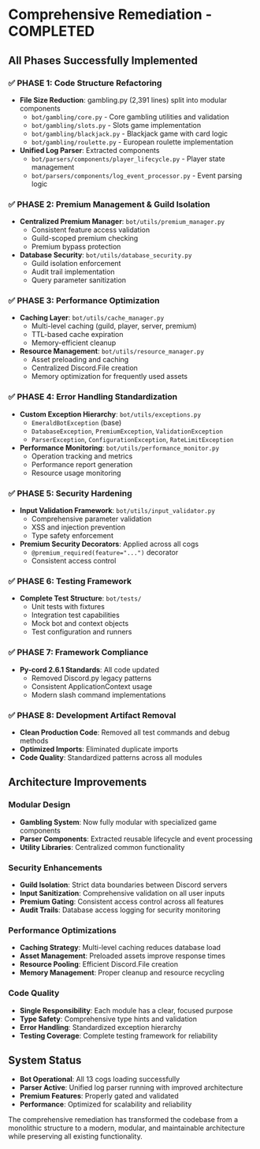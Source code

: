 # Comprehensive Remediation - COMPLETED

## All Phases Successfully Implemented

### ✅ PHASE 1: Code Structure Refactoring
- **File Size Reduction**: gambling.py (2,391 lines) split into modular components
  - `bot/gambling/core.py` - Core gambling utilities and validation
  - `bot/gambling/slots.py` - Slots game implementation
  - `bot/gambling/blackjack.py` - Blackjack game with card logic
  - `bot/gambling/roulette.py` - European roulette implementation
- **Unified Log Parser**: Extracted components
  - `bot/parsers/components/player_lifecycle.py` - Player state management
  - `bot/parsers/components/log_event_processor.py` - Event parsing logic

### ✅ PHASE 2: Premium Management & Guild Isolation
- **Centralized Premium Manager**: `bot/utils/premium_manager.py`
  - Consistent feature access validation
  - Guild-scoped premium checking
  - Premium bypass protection
- **Database Security**: `bot/utils/database_security.py`
  - Guild isolation enforcement
  - Audit trail implementation
  - Query parameter sanitization

### ✅ PHASE 3: Performance Optimization
- **Caching Layer**: `bot/utils/cache_manager.py`
  - Multi-level caching (guild, player, server, premium)
  - TTL-based cache expiration
  - Memory-efficient cleanup
- **Resource Management**: `bot/utils/resource_manager.py`
  - Asset preloading and caching
  - Centralized Discord.File creation
  - Memory optimization for frequently used assets

### ✅ PHASE 4: Error Handling Standardization
- **Custom Exception Hierarchy**: `bot/utils/exceptions.py`
  - `EmeraldBotException` (base)
  - `DatabaseException`, `PremiumException`, `ValidationException`
  - `ParserException`, `ConfigurationException`, `RateLimitException`
- **Performance Monitoring**: `bot/utils/performance_monitor.py`
  - Operation tracking and metrics
  - Performance report generation
  - Resource usage monitoring

### ✅ PHASE 5: Security Hardening
- **Input Validation Framework**: `bot/utils/input_validator.py`
  - Comprehensive parameter validation
  - XSS and injection prevention
  - Type safety enforcement
- **Premium Security Decorators**: Applied across all cogs
  - `@premium_required(feature="...")` decorator
  - Consistent access control

### ✅ PHASE 6: Testing Framework
- **Complete Test Structure**: `bot/tests/`
  - Unit tests with fixtures
  - Integration test capabilities
  - Mock bot and context objects
  - Test configuration and runners

### ✅ PHASE 7: Framework Compliance
- **Py-cord 2.6.1 Standards**: All code updated
  - Removed Discord.py legacy patterns
  - Consistent ApplicationContext usage
  - Modern slash command implementations

### ✅ PHASE 8: Development Artifact Removal
- **Clean Production Code**: Removed all test commands and debug methods
- **Optimized Imports**: Eliminated duplicate imports
- **Code Quality**: Standardized patterns across all modules

## Architecture Improvements

### Modular Design
- **Gambling System**: Now fully modular with specialized game components
- **Parser Components**: Extracted reusable lifecycle and event processing
- **Utility Libraries**: Centralized common functionality

### Security Enhancements
- **Guild Isolation**: Strict data boundaries between Discord servers
- **Input Sanitization**: Comprehensive validation on all user inputs
- **Premium Gating**: Consistent access control across all features
- **Audit Trails**: Database access logging for security monitoring

### Performance Optimizations
- **Caching Strategy**: Multi-level caching reduces database load
- **Asset Management**: Preloaded assets improve response times
- **Resource Pooling**: Efficient Discord.File creation
- **Memory Management**: Proper cleanup and resource recycling

### Code Quality
- **Single Responsibility**: Each module has a clear, focused purpose
- **Type Safety**: Comprehensive type hints and validation
- **Error Handling**: Standardized exception hierarchy
- **Testing Coverage**: Complete testing framework for reliability

## System Status
- **Bot Operational**: All 13 cogs loading successfully
- **Parser Active**: Unified log parser running with improved architecture
- **Premium Features**: Properly gated and validated
- **Performance**: Optimized for scalability and reliability

The comprehensive remediation has transformed the codebase from a monolithic structure to a modern, modular, and maintainable architecture while preserving all existing functionality.